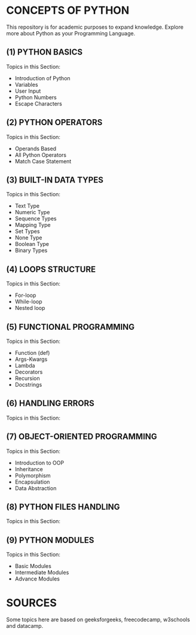 # **CONCEPTS OF PYTHON**

This repository is for academic purposes to expand knowledge. Explore more about Python as your Programming Language.

## (1) PYTHON BASICS
Topics in this Section:
- Introduction of Python
- Variables
- User Input
- Python Numbers
- Escape Characters

## (2) PYTHON OPERATORS
Topics in this Section:
- Operands Based
- All Python Operators
- Match Case Statement

## (3) BUILT-IN DATA TYPES
Topics in this Section:
- Text Type
- Numeric Type
- Sequence Types
- Mapping Type
- Set Types
- None Type
- Boolean Type
- Binary Types

## (4) LOOPS STRUCTURE
Topics in this Section:
- For-loop
- While-loop
- Nested loop

## (5) FUNCTIONAL PROGRAMMING
Topics in this Section:
- Function (def)
- Args-Kwargs
- Lambda
- Decorators
- Recursion
- Docstrings

## (6) HANDLING ERRORS
Topics in this Section:

## (7) OBJECT-ORIENTED PROGRAMMING
Topics in this Section:
- Introduction to OOP
- Inheritance
- Polymorphism
- Encapsulation
- Data Abstraction

## (8) PYTHON FILES HANDLING
Topics in this Section:

## (9) PYTHON MODULES
Topics in this Section:
- Basic Modules
- Intermediate Modules
- Advance Modules

# **SOURCES**
Some topics here are based on geeksforgeeks, freecodecamp, w3schools and datacamp.
